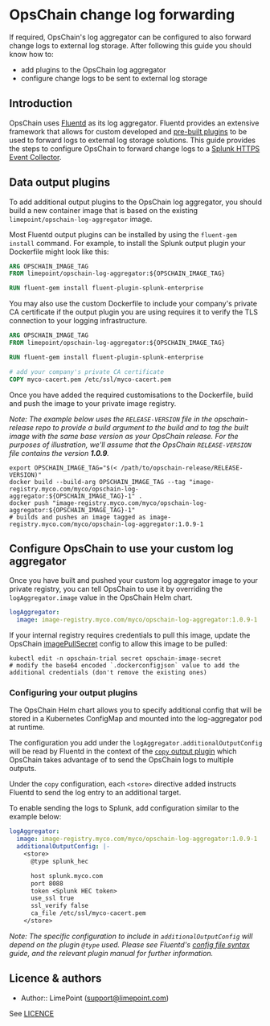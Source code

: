 # OpsChain change log forwarding

If required, OpsChain's log aggregator can be configured to also forward change logs to external log storage. After following this guide you should know how to:

- add plugins to the OpsChain log aggregator
- configure change logs to be sent to external log storage

## Introduction

OpsChain uses [Fluentd](https://www.fluentd.org/) as its log aggregator. Fluentd provides an extensive framework that allows for custom developed and [pre-built plugins](https://www.fluentd.org/dataoutputs) to be used to forward logs to external log storage solutions. This guide provides the steps to configure OpsChain to forward change logs to a [Splunk HTTPS Event Collector](https://docs.splunk.com/Documentation/Splunk/8.2.1/Data/UsetheHTTPEventCollector).

## Data output plugins

To add additional output plugins to the OpsChain log aggregator, you should build a new container image that is based on the existing `limepoint/opschain-log-aggregator` image.

Most Fluentd output plugins can be installed by using the `fluent-gem install` command. For example, to install the Splunk output plugin your Dockerfile might look like this:

```Dockerfile
ARG OPSCHAIN_IMAGE_TAG
FROM limepoint/opschain-log-aggregator:${OPSCHAIN_IMAGE_TAG}

RUN fluent-gem install fluent-plugin-splunk-enterprise
```

You may also use the custom Dockerfile to include your company's private CA certificate if the output plugin you are using requires it to verify the TLS connection to your logging infrastructure.

```Dockerfile
ARG OPSCHAIN_IMAGE_TAG
FROM limepoint/opschain-log-aggregator:${OPSCHAIN_IMAGE_TAG}

RUN fluent-gem install fluent-plugin-splunk-enterprise

# add your company's private CA certificate
COPY myco-cacert.pem /etc/ssl/myco-cacert.pem
```

Once you have added the required customisations to the Dockerfile, build and push the image to your private image registry.

_Note: The example below uses the `RELEASE-VERSION` file in the opschain-release repo to provide a build argument to the build and to tag the built image with the same base version as your OpsChain release. For the purposes of illustration, we'll assume that the OpsChain `RELEASE-VERSION` file contains the version **1.0.9**._

```shell
export OPSCHAIN_IMAGE_TAG="$(< /path/to/opschain-release/RELEASE-VERSION)"
docker build --build-arg OPSCHAIN_IMAGE_TAG --tag "image-registry.myco.com/myco/opschain-log-aggregator:${OPSCHAIN_IMAGE_TAG}-1" .
docker push "image-registry.myco.com/myco/opschain-log-aggregator:${OPSCHAIN_IMAGE_TAG}-1"
# builds and pushes an image tagged as image-registry.myco.com/myco/opschain-log-aggregator:1.0.9-1
```

## Configure OpsChain to use your custom log aggregator

Once you have built and pushed your custom log aggregator image to your private registry, you can tell OpsChain to use it by overriding the `logAggregator.image` value in the OpsChain Helm chart.

```yaml
logAggregator:
  image: image-registry.myco.com/myco/opschain-log-aggregator:1.0.9-1
```

If your internal registry requires credentials to pull this image, update the OpsChain [imagePullSecret](https://kubernetes.io/docs/tasks/configure-pod-container/pull-image-private-registry/) config to allow this image to be pulled:

```shell
kubectl edit -n opschain-trial secret opschain-image-secret
# modify the base64 encoded `.dockerconfigjson` value to add the additional credentials (don't remove the existing ones)
```

### Configuring your output plugins

The OpsChain Helm chart allows you to specify additional config that will be stored in a Kubernetes ConfigMap and mounted into the log-aggregator pod at runtime.

The configuration you add under the `logAggregator.additionalOutputConfig` will be read by Fluentd in the context of the [`copy` output plugin](https://docs.fluentd.org/output/copy) which OpsChain takes advantage of to send the OpsChain logs to multiple outputs.

Under the `copy` configuration, each `<store>` directive added instructs Fluentd to send the log entry to an additional target.

To enable sending the logs to Splunk, add configuration similar to the example below:

```yaml
logAggregator:
  image: image-registry.myco.com/myco/opschain-log-aggregator:1.0.9-1
  additionalOutputConfig: |-
    <store>
      @type splunk_hec

      host splunk.myco.com
      port 8088
      token <Splunk HEC token>
      use_ssl true
      ssl_verify false
      ca_file /etc/ssl/myco-cacert.pem
    </store>

```

_Note: The specific configuration to include in `additionalOutputConfig` will depend on the plugin `@type` used. Please see Fluentd's [config file syntax](https://docs.fluentd.org/configuration/config-file) guide, and the relevant plugin manual for further information._

## Licence & authors

- Author:: LimePoint (support@limepoint.com)

See [LICENCE](/LICENCE.md)
